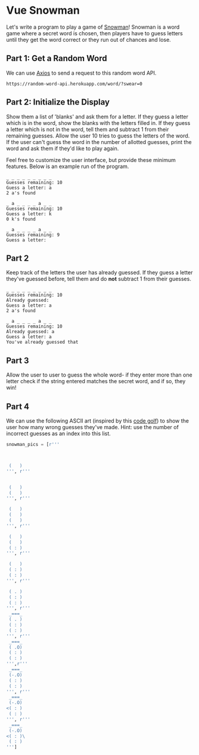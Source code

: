 
# Vue Snowman

Let's write a program to play a game of [Snowman](https://en.wikipedia.org/wiki/Snowman_(game))! Snowman is a word game where a secret word is chosen, then players have to guess letters until they get the word correct or they run out of chances and lose.


## Part 1: Get a Random Word

We can use [Axios](../docs/13%20-%20APIs%20and%20Ajax.md#ajax-in-axios) to send a request to this random word API.

```
https://random-word-api.herokuapp.com/word/?swear=0
```

## Part 2: Initialize the Display

Show them a list of 'blanks' and ask them for a letter. If they guess a letter which is in the word, show the blanks with the letters filled in. If they guess a letter which is not in the word, tell them and subtract 1 from their remaining guesses. Allow the user 10 tries to guess the letters of the word. If the user can't guess the word in the number of allotted guesses, print the word and ask them if they'd like to play again.

Feel free to customize the user interface, but provide these minimum features. Below is an example run of the program.

```
_ _ _ _ _ _ _ _ _
Guesses remaining: 10
Guess a letter: a
2 a's found

_ a _ _ _ _ a _ _
Guesses remaining: 10
Guess a letter: k
0 k's found

_ a _ _ _ _ a _ _
Guesses remaining: 9
Guess a letter:
```


## Part 2

Keep track of the letters the user has already guessed. If they guess a letter they've guessed before, tell them and do **not** subtract 1 from their guesses.

```
_ _ _ _ _ _ _ _ _
Guesses remaining: 10
Already guessed:
Guess a letter: a
2 a's found

_ a _ _ _ _ a _ _
Guesses remaining: 10
Already guessed: a
Guess a letter: a
You've already guessed that
```

## Part 3

Allow the user to user to guess the whole word- if they enter more than one letter check if the string entered matches the secret word, and if so, they win!

## Part 4

We can use the following ASCII art (inspired by this [code golf](https://codegolf.stackexchange.com/questions/49671/do-you-want-to-code-a-snowman)) to show the user how many wrong guesses they've made. Hint: use the number of incorrect guesses as an index into this list.

```python
snowman_pics = [r'''



 (   )
''', r'''


 (   )
 (   )
''', r'''

 (   )
 (   )
 (   )
''', r'''

 (   )
 (   )
 ( : )
''', r'''

 (   )
 ( : )
 ( : )
''', r'''

 ( . )
 ( : )
 ( : )
''', r'''
 _===_
 ( . )
 ( : )
 ( : )
''', r'''
 _===_
 ( .O)
 ( : )
 ( : )
''',r'''
 _===_
 (-.O)
 ( : )
 ( : )
''', r'''
 _===_
 (-.O)
<( : )
 ( : )
''', r'''
 _===_
 (-.O)
<( : )\
 ( : )
''']
```

